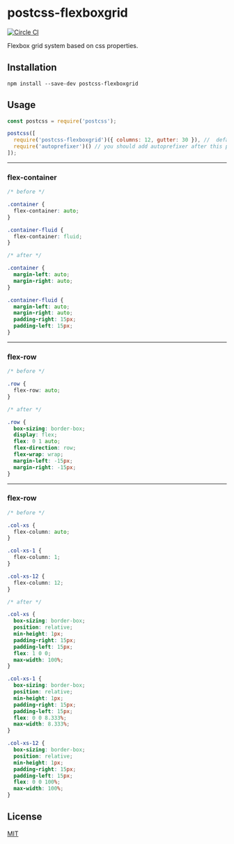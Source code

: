 # postcss-flexboxgrid

[![Circle CI](https://circleci.com/gh/nkt/postcss-flexboxgrid.svg?style=svg)](https://circleci.com/gh/nkt/postcss-flexboxgrid)

Flexbox grid system based on css properties.

## Installation

```
npm install --save-dev postcss-flexboxgrid
```

## Usage

```js
const postcss = require('postcss');

postcss([
  require('postcss-flexboxgrid')({ columns: 12, gutter: 30 }), //  default values
  require('autoprefixer')() // you should add autoprefixer after this plugin
]);
```

---

### flex-container

```css
/* before */

.container {
  flex-container: auto;
}

.container-fluid {
  flex-container: fluid;
}

/* after */

.container {
  margin-left: auto;
  margin-right: auto;
}

.container-fluid {
  margin-left: auto;
  margin-right: auto;
  padding-right: 15px;
  padding-left: 15px;
}
```

---

### flex-row

```css
/* before */

.row {
  flex-row: auto;
}

/* after */

.row {
  box-sizing: border-box;
  display: flex;
  flex: 0 1 auto;
  flex-direction: row;
  flex-wrap: wrap;
  margin-left: -15px;
  margin-right: -15px;
}
```

---

### flex-row

```css
/* before */

.col-xs {
  flex-column: auto;
}

.col-xs-1 {
  flex-column: 1;
}

.col-xs-12 {
  flex-column: 12;
}

/* after */

.col-xs {
  box-sizing: border-box;
  position: relative;
  min-height: 1px;
  padding-right: 15px;
  padding-left: 15px;
  flex: 1 0 0;
  max-width: 100%;
}

.col-xs-1 {
  box-sizing: border-box;
  position: relative;
  min-height: 1px;
  padding-right: 15px;
  padding-left: 15px;
  flex: 0 0 8.333%;
  max-width: 8.333%;
}

.col-xs-12 {
  box-sizing: border-box;
  position: relative;
  min-height: 1px;
  padding-right: 15px;
  padding-left: 15px;
  flex: 0 0 100%;
  max-width: 100%;
}
```

License
-------

[MIT](LICENSE)
